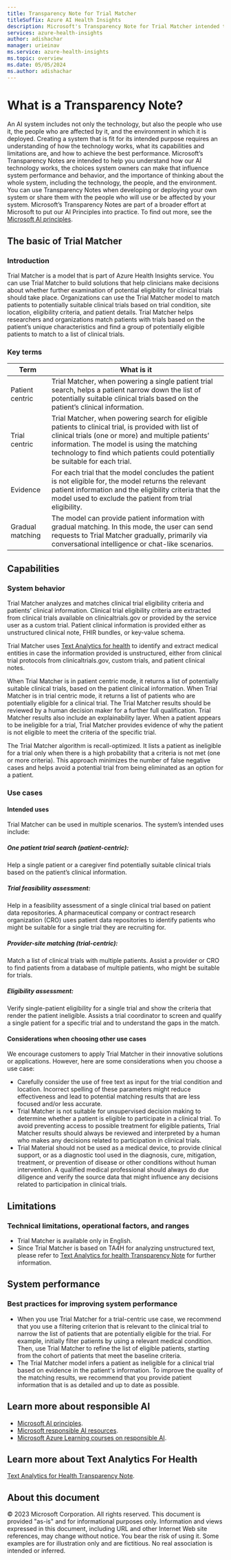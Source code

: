 ```yaml
---
title: Transparency Note for Trial Matcher
titleSuffix: Azure AI Health Insights
description: Microsoft's Transparency Note for Trial Matcher intended to help understand how our AI technology works.
services: azure-health-insights
author: adishachar
manager: urieinav
ms.service: azure-health-insights
ms.topic: overview
ms.date: 05/05/2024
ms.author: adishachar
---
```



# What is a Transparency Note?

An AI system includes not only the technology, but also the people who use it, the people who are affected by it, and the environment in which it is deployed. Creating a system that is fit for its intended purpose requires an understanding of how the technology works, what its capabilities and limitations are, and how to achieve the best performance. Microsoft’s Transparency Notes are intended to help you understand how our AI technology works, the choices system owners can make that influence system performance and behavior, and the importance of thinking about the whole system, including the technology, the people, and the environment. You can use Transparency Notes when developing or deploying your own system or share them with the people who will use or be affected by your system. 
Microsoft’s Transparency Notes are part of a broader effort at Microsoft to put our AI Principles into practice. To find out more, see the [Microsoft AI principles](https://www.microsoft.com/ai/responsible-ai). 


## The basic of Trial Matcher

### Introduction

Trial Matcher is a model that is part of Azure Health Insights service. You can use Trial Matcher to build solutions that help clinicians make decisions about whether further examination of potential eligibility for clinical trials should take place.
Organizations can use the Trial Matcher model to match patients to potentially suitable clinical trials based on trial condition, site location, eligibility criteria, and patient details. Trial Matcher helps researchers and organizations match patients with trials based on the patient’s unique characteristics and find a group of potentially eligible patients to match to a list of clinical trials.


### Key terms

| Term | What is it |  
|----------|---------------|
| Patient centric | Trial Matcher, when powering a single patient trial search, helps a patient narrow down the list of potentially suitable clinical trials based on the patient’s clinical information. | 
| Trial centric | Trial Matcher, when powering search for eligible patients to clinical trial, is provided with list of clinical trials (one or more) and multiple patients’ information. The model is using the matching technology to find which patients could potentially be suitable for each trial. | 
| Evidence | For each trial that the model concludes the patient is not eligible for, the model returns the relevant patient information and the eligibility criteria that the model used to exclude the patient from trial eligibility. | 
| Gradual matching | The model can provide patient information with gradual matching. In this mode, the user can send requests to Trial Matcher gradually, primarily via conversational intelligence or chat-like scenarios. | 



## Capabilities

### System behavior
Trial Matcher analyzes and matches clinical trial eligibility criteria and patients’ clinical information.
Clinical trial eligibility criteria are extracted from clinical trials available on clinicaltrials.gov or provided by the service user as a custom trial. Patient clinical information is provided either as unstructured clinical note, FHIR bundles, or key-value schema.

Trial Matcher uses [Text Analytics for health](/azure/ai-services/language-service/text-analytics-for-health/overview) to identify and extract medical entities in case the information provided is unstructured, either from clinical trial protocols from clinicaltrials.gov, custom trials, and patient clinical notes.

When Trial Matcher is in patient centric mode, it returns a list of potentially suitable clinical trials, based on the patient clinical information. When Trial Matcher is in trial centric mode, it     returns a list of patients who are potentially eligible for a clinical trial.   The Trial Matcher results should be reviewed by a human decision maker for a further full qualification.
Trial Matcher results also include an explainability layer. When a patient appears to be ineligible for a trial, Trial Matcher provides evidence of why the patient is not eligible to meet the criteria of the specific trial.

The Trial Matcher algorithm is recall-optimized. It lists a patient as ineligible for a trial only when there is a high probability that a criteria is not met     (one or more criteria). This approach minimizes the number of false negative cases and helps avoid a potential trial from being eliminated as an option for a patient.


### Use cases 

#### Intended uses
Trial Matcher can be used in multiple scenarios. The system’s intended uses include:

##### One patient trial search (patient-centric): 
Help a single patient or a caregiver find potentially suitable clinical trials based on the patient’s clinical information. 

##### Trial feasibility assessment: 
Help in a feasibility assessment of a single clinical trial based on patient data repositories. A pharmaceutical company or contract research organization (CRO) uses patient data repositories to identify patients who might be suitable for a single trial they are recruiting for. 
##### Provider-site matching (trial-centric): 
Match a list of clinical trials with multiple patients. Assist a provider or CRO to find patients from a database of multiple patients, who might be suitable for trials.   

##### Eligibility assessment: 
Verify single-patient eligibility for a single trial and show the criteria that render the patient ineligible. Assists a trial coordinator to screen and qualify a single patient for a specific trial and to understand the gaps in the match.


#### Considerations when choosing other use cases
We encourage customers to apply Trial Matcher in their innovative solutions or applications. However, here are some considerations when you choose a use case: 
* Carefully consider the use of free text as input for the trial condition and location. Incorrect spelling of these parameters might reduce effectiveness and lead to   potential matching results that are less focused and/or less accurate.
* Trial Matcher is not suitable for unsupervised decision making to determine whether a patient is eligible to participate   in a clinical trial. To avoid preventing access to possible treatment for eligible patients, Trial Matcher results should always be reviewed and interpreted by a human who makes any decisions related to participation in clinical trials.
* Trial Material should not be used as a medical device, to provide clinical support, or as a diagnostic tool used in the diagnosis, cure, mitigation, treatment, or prevention of disease or other conditions without human intervention. A qualified medical professional should always do due diligence and verify the source data that might influence any decisions related to participation in clinical trials.


## Limitations

### Technical limitations, operational factors, and ranges
* Trial Matcher is available only in English.
* Since Trial Matcher is based on TA4H for analyzing unstructured text, please refer to [Text Analytics for health Transparency Note](/legal/cognitive-services/language-service/transparency-note-health?context=/azure/azure-health-insights/trial-matcher/context/context)
for further information.


## System performance

### Best practices for improving system performance   
* When you use Trial Matcher for a trial-centric use case, we recommend that you use a filtering criterion that is relevant to the clinical trial to narrow the list of patients that are potentially eligible for the trial. For example, initially filter patients by using a relevant medical condition. Then, use Trial Matcher to refine the list of eligible patients, starting from the cohort of patients that meet the baseline criteria.  
* The Trial Matcher model infers a patient as ineligible for a clinical trial based on evidence in the patient's information. To improve the quality of the matching results, we recommend that you provide patient information that is as detailed and up to date as possible.


## Learn more about responsible AI
* [Microsoft AI principles](https://www.microsoft.com/ai/responsible-ai).
* [Microsoft responsible AI resources](https://www.microsoft.com/ai/responsible-ai-resources).
* [Microsoft Azure Learning courses on responsible AI](/learn/paths/responsible-ai-business-principles/).


## Learn more about Text Analytics For Health
[Text Analytics for Health Transparency Note](/legal/cognitive-services/language-service/transparency-note-health?context=/azure/azure-health-insights/trial-matcher/context/context).


## About this document
© 2023 Microsoft Corporation. All rights reserved. This document is provided "as-is" and for informational purposes only. Information and views expressed in this document, including URL and other Internet Web site references, may change without notice. You bear the risk of using it. Some examples are for illustration only and are fictitious. No real association is intended or inferred.

